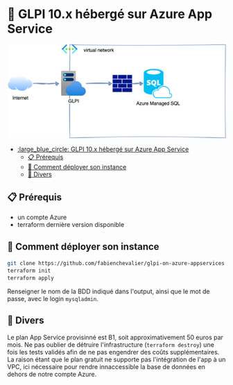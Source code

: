 # :large_blue_circle: GLPI 10.x hébergé sur Azure App Service

![](schema.drawio.png)

- [:large\_blue\_circle: GLPI 10.x hébergé sur Azure App Service](#large_blue_circle-glpi-10x-hébergé-sur-azure-app-service)
  - [:clipboard: Prérequis](#clipboard-prérequis)
  - [:wrench: Comment déployer son instance](#wrench-comment-déployer-son-instance)
  - [:pushpin: Divers](#pushpin-divers)


## :clipboard: Prérequis

- un compte Azure
- terraform dernière version disponible

## :wrench: Comment déployer son instance

``` bash
git clone https://github.com/fabienchevalier/glpi-on-azure-appservices.git && cd terraform
terraform init
terraform apply
```

Renseigner le nom de la BDD indiqué dans l'output, ainsi que le mot de passe, avec le login `mysqladmin`.

## :pushpin: Divers

Le plan App Service provisinné est B1, soit approximativement 50 euros par mois. Ne pas oublier de détruire l'infrastructure (`terraform destroy`) une fois les tests validés afin de ne pas engendrer des coûts supplémentaires. La raison étant que le plan gratuit ne supporte pas l'intégration de l'app à un VPC, ici nécessaire pour rendre innaccessible la base de données en dehors de notre compte Azure.

